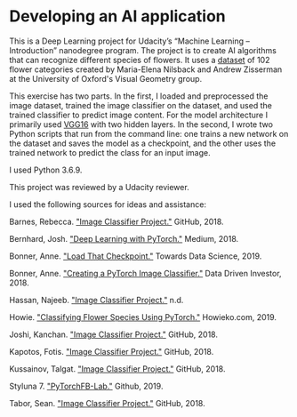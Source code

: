 # Developing an AI application
This is a Deep Learning project for Udacity’s “Machine Learning – Introduction” nanodegree program. The project is to create AI algorithms that can recognize different species of flowers. It uses a [dataset](http://www.robots.ox.ac.uk/~vgg/data/flowers/102/index.html) of 102 flower categories created by Maria-Elena Nilsback and Andrew Zisserman at the University of Oxford's Visual Geometry group.

This exercise has two parts. In the first, I loaded and preprocessed the image dataset, trained the image classifier on the dataset, and used the trained classifier to predict image content. For the model architecture I primarily used [VGG16](https://pytorch.org/docs/master/torchvision/models.html) with two hidden layers. In the second, I wrote two Python scripts that run from the command line: one trains a new network on the dataset and saves the model as a checkpoint, and the other uses the trained network to predict the class for an input image.

I used Python 3.6.9.

This project was reviewed by a Udacity reviewer.

I used the following sources for ideas and assistance:

Barnes, Rebecca. ["Image Classifier Project."](https://github.com/rebeccaebarnes/DSND-Project-2) GitHub, 2018.

Bernhard, Josh. ["Deep Learning with PyTorch."](https://medium.com/@josh_2774/deep-learning-with-pytorch-9574e74d17ad) Medium, 2018.

Bonner, Anne. ["Load That Checkpoint."](https://towardsdatascience.com/load-that-checkpoint-51142d44fb5d) Towards Data Science, 2019.

Bonner, Anne. ["Creating a PyTorch Image Classifier."](https://medium.com/datadriveninvestor/creating-a-pytorch-image-classifier-da9db139ba80) Data Driven Investor, 2018.

Hassan, Najeeb. ["Image Classifier Project."](https://www.najeebhassan.com/ImageClassifierProject.html) n.d.

Howie. ["Classifying Flower Species Using PyTorch."](http://howieko.com/projects/classifying_flowers_pytorch/) Howieko.com, 2019.

Joshi, Kanchan. ["Image Classifier Project."](https://github.com/koderjoker/Image-Classifier) GitHub, 2018.

Kapotos, Fotis. ["Image Classifier Project."](https://github.com/fotisk07/Image-Classifier) GitHub, 2018.

Kussainov, Talgat. ["Image Classifier Project."](https://github.com/Kusainov/udacity-image-classification) GitHub, 2018.

Styluna 7. ["PyTorchFB-Lab."](https://github.com/styluna7/pytorchfb-lab) Github, 2019.

Tabor, Sean. ["Image Classifier Project."](https://github.com/S-Tabor/udacity-image-classifier-project) GitHub, 2018. 
